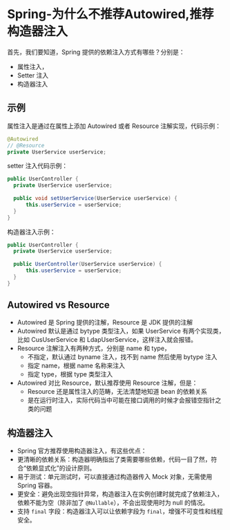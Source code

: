 # Spring-为什么不推荐Autowired,推荐构造器注入

首先，我们要知道，Spring 提供的依赖注入方式有哪些？分别是：

-  属性注入，
-  Setter 注入
-  构造器注入

## 示例

属性注入是通过在属性上添加 Autowired 或者 Resource 注解实现，代码示例：

```java
@Autowired
// @Resource
private UserService userService;
```

setter 注入代码示例：

```java
public UserController {
  private UserService userService;
  
  public void setUserService(UserService userService) {
      this.userService = userService;
  } 
}
```

构造器注入示例：

```java
public UserController {
  private UserService userService;
  
  public UserController(UserService userService) {
      this.userService = userService;
  } 
}
```

## Autowired vs Resource

- Autowired 是 Spring 提供的注解，Resource 是 JDK 提供的注解
- Autowired 默认是通过 bytype 类型注入，如果 UserService 有两个实现类，比如 CusUserService 和 LdapUserService，这样注入就会报错。
- Resource 注解注入有两种方式，分别是 name 和 type，
  - 不指定，默认通过 byname 注入，找不到 name 然后使用 bytype 注入
  - 指定 name，根据 name 名称来注入
  - 指定 type，根据 type 类型注入
- Autowired 对比 Resource，默认推荐使用 Resource 注解，但是：
  - Resource 还是属性注入的范畴，无法清楚地知道 bean 的依赖关系
  - 是在运行时注入，实际代码当中可能在接口调用的时候才会报错空指针之类的问题

## 构造器注入

- Spring 官方推荐使用构造器注入，有这些优点：
- 更清晰的依赖关系：构造器明确指出了类需要哪些依赖，代码一目了然，符合“依赖显式化”的设计原则。
- 易于测试：单元测试时，可以直接通过构造器传入 Mock 对象，无需使用 Spring 容器。
- 更安全：避免出现空指针异常，构造器注入在实例创建时就完成了依赖注入，依赖不能为空（除非加了 `@Nullable`），不会出现使用时为 null 的情况。
- 支持 `final` 字段：构造器注入可以让依赖字段为 `final`，增强不可变性和线程安全。
